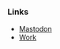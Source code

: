 ### Links

- <a rel="me" href="https://mastodon.social/@ffried">Mastodon</a><!-- <a rel="me" href="https://mastodon.social/@ffried">Mastodon</a> -->
- [Work](https://sersoft.de)
